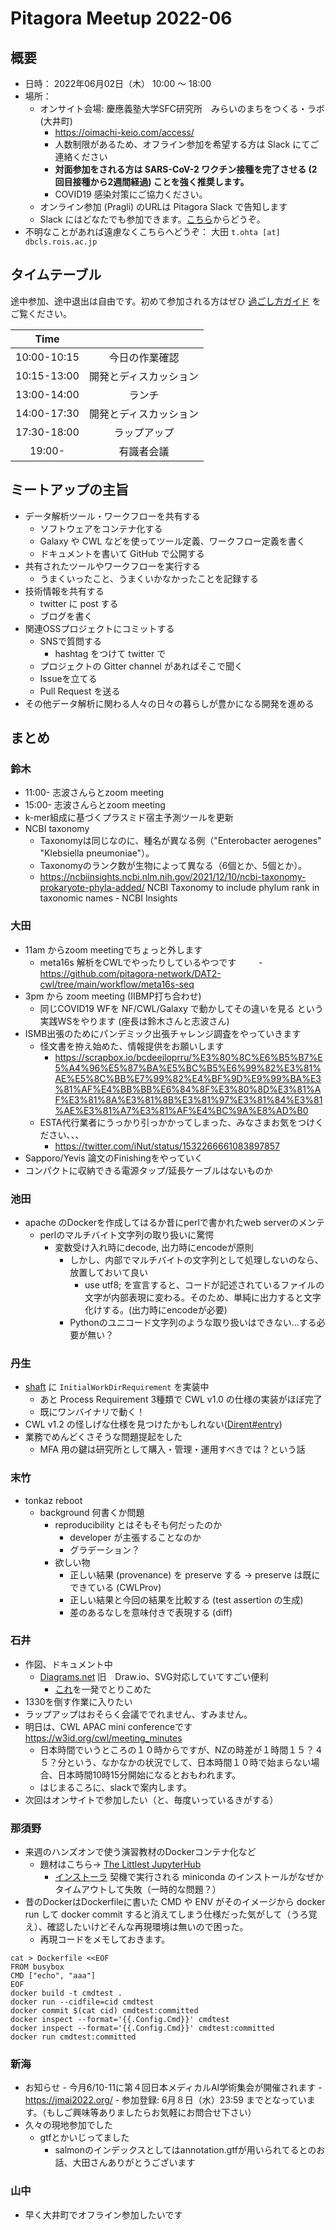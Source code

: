 # Pitagora Meetup 2022-06

## 概要

-   日時： 2022年06月02日（木） 10:00 〜 18:00
-   場所：
    -   オンサイト会場: 慶應義塾大学SFC研究所　みらいのまちをつくる・ラボ (大井町)
        - https://oimachi-keio.com/access/
        - 人数制限があるため、オフライン参加を希望する方は Slack にてご連絡ください
        - **対面参加をされる方は SARS-CoV-2 ワクチン接種を完了させる (2回目接種から2週間経過) ことを強く推奨します。**
        - COVID19 感染対策にご協力ください。
    -   オンライン参加 (Pragli) のURLは Pitagora Slack で告知します
    -   Slack にはどなたでも参加できます。[こちら]()からどうぞ。
-   不明なことがあれば遠慮なくこちらへどうぞ： 大田 `t.ohta [at] dbcls.rois.ac.jp`

## タイムテーブル

途中参加、途中退出は自由です。初めて参加される方はぜひ [過ごし方ガイド](/events/meetup/whatis) をご覧ください。

|Time||
|:---:|:---:|
|10:00-10:15|今日の作業確認|
|10:15-13:00|開発とディスカッション|
|13:00-14:00|ランチ|
|14:00-17:30|開発とディスカッション|
|17:30-18:00|ラップアップ|
|19:00-|有識者会議|

## ミートアップの主旨

-   データ解析ツール・ワークフローを共有する
    -   ソフトウェアをコンテナ化する
    -   Galaxy や CWL などを使ってツール定義、ワークフロー定義を書く
    -   ドキュメントを書いて GitHub で公開する
-   共有されたツールやワークフローを実行する
    -   うまくいったこと、うまくいかなかったことを記録する
-   技術情報を共有する
    -   twitter に post する
    -   ブログを書く
-   関連OSSプロジェクトにコミットする
    -   SNSで質問する
        -   hashtag をつけて twitter で
    -   プロジェクトの Gitter channel があればそこで聞く
    -   Issueを立てる
    -   Pull Request を送る
-   その他データ解析に関わる人々の日々の暮らしが豊かになる開発を進める

## まとめ

### 鈴木
- 11:00- 志波さんらとzoom meeting
- 15:00- 志波さんらとzoom meeting
- k-mer組成に基づくプラスミド宿主予測ツールを更新
- NCBI taxonomy
  - Taxonomyは同じなのに、種名が異なる例（"Enterobacter aerogenes" "Klebsiella pneumoniae"）。
  - Taxonomyのランク数が生物によって異なる（6個とか、5個とか）。
  - https://ncbiinsights.ncbi.nlm.nih.gov/2021/12/10/ncbi-taxonomy-prokaryote-phyla-added/
NCBI Taxonomy to include phylum rank in taxonomic names - NCBI Insights

### 大田

- 11am からzoom meetingでちょっと外します
  - meta16s 解析をCWLでやったりしているやつです
　　  - https://github.com/pitagora-network/DAT2-cwl/tree/main/workflow/meta16s-seq
- 3pm から zoom meeting (IIBMP打ち合わせ)
  - 同じCOVID19 WFを NF/CWL/Galaxy で動かしてその違いを見る という実践WSをやります (座長は鈴木さんと志波さん)
- ISMB出張のためにパンデミック出張チャレンジ調査をやっていきます
  - 怪文書を拵え始めた、情報提供をお願いします
    - https://scrapbox.io/bcdeeiloprru/%E3%80%8C%E6%B5%B7%E5%A4%96%E5%87%BA%E5%BC%B5%E6%99%82%E3%81%AE%E5%8C%BB%E7%99%82%E4%BF%9D%E9%99%BA%E3%81%AF%E4%BB%BB%E6%84%8F%E3%80%8D%E3%81%AF%E3%81%8A%E3%81%8B%E3%81%97%E3%81%84%E3%81%AE%E3%81%A7%E3%81%AF%E4%BC%9A%E8%AD%B0
  - ESTA代行業者にうっかり引っかかってしまった、みなさまお気をつけください、、、
    - https://twitter.com/iNut/status/1532266661083897857
- Sapporo/Yevis 論文のFinishingをやっていく
- コンパクトに収納できる電源タップ/延長ケーブルはないものか

### 池田
- apache のDockerを作成してはるか昔にperlで書かれたweb serverのメンテ
    - perlのマルチバイト文字列の取り扱いに驚愕
        - 変数受け入れ時にdecode, 出力時にencodeが原則
            - しかし、内部でマルチバイトの文字列として処理しないのなら、放置しておいて良い
                - use utf8; を宣言すると、コードが記述されているファイルの文字が内部表現に変わる。そのため、単純に出力すると文字化けする。(出力時にencodeが必要)
            - Pythonのユニコード文字列のような取り扱いはできない...する必要が無い？

### 丹生
- [shaft](https://github.com/tom-tan/shaft) に `InitialWorkDirRequirement` を実装中
    - あと Process Requirement 3種類で CWL v1.0 の仕様の実装がほぼ完了
    - 既にワンバイナリで動く！
- CWL v1.2 の怪しげな仕様を見つけたかもしれない([Dirent#entry](https://www.commonwl.org/v1.2/CommandLineTool.html#Dirent))
- 業務でめんどくさそうな問題提起をした
    - MFA 用の鍵は研究所として購入・管理・運用すべきでは？という話

### 末竹

- tonkaz reboot
  - background 何書くか問題
    - reproducibility とはそもそも何だったのか
      - developer が主張することなのか
      - グラデーション？
    - 欲しい物
      - 正しい結果 (provenance) を preserve する -> preserve は既にできている (CWLProv)
      - 正しい結果と今回の結果を比較する (test assertion の生成)
      - 差のあるなしを意味付きで表現する (diff)

### 石井

- 作図、ドキュメント中
    - [Diagrams.net](https://diagrams.net/) 旧　Draw.io、SVG対応していてすごい便利
        - [これ](https://raw.githubusercontent.com/sapporo-wes/sapporo/main/logo/sapporo-web.svg)を一発でとりこめた
- 1330を倒す作業に入りたい
- ラップアップはおそらく会議ででれません、すみません。
- 明日は、CWL APAC mini conferenceです https://w3id.org/cwl/meeting_minutes
    - 日本時間でいうところの１０時からですが、NZの時差が１時間１５？４５？分という、なかなかの状況でして、日本時間１０時で始まらない場合、日本時間10時15分開始になるとおもわれます。
    - はじまるころに、slackで案内します。
- 次回はオンサイトで参加したい（と、毎度いっているきがする）

### 那須野

- 来週のハンズオンで使う演習教材のDockerコンテナ化など
    - 題材はこちら→ [The Littlest JupyterHub](https://tljh.jupyter.org/)
        - [インストーラ](https://tljh.jupyter.org/bootstrap.py) 契機で実行される miniconda のインストールがなぜかタイムアウトして失敗（一時的な問題？）
- 昔のDockerはDockerfileに書いた CMD や ENV がそのイメージから docker run して docker commit すると消えてしまう仕様だった気がして（うろ覚え）、確認したいけどそんな再現環境は無いので困った。
    - 再現コードをメモしておきます。

```
cat > Dockerfile <<EOF
FROM busybox
CMD ["echo", "aaa"]
EOF
docker build -t cmdtest .
docker run --cidfile=cid cmdtest
docker commit $(cat cid) cmdtest:committed
docker inspect --format='{{.Config.Cmd}}' cmdtest
docker inspect --format='{{.Config.Cmd}}' cmdtest:committed
docker run cmdtest:committed
```


### 新海
- お知らせ
        - 今月6/10-11に第４回日本メディカルAI学術集会が開催されます
        - https://jmai2022.org/
        - 参加登録: 6月８日（水）23:59 までとなっています。（もしご興味等ありましたらお気軽にお問合せ下さい）
- 久々の現地参加でした
    - gtfとかいじってました
        - salmonのインデックスとしてはannotation.gtfが用いられてるとのお話、大田さんありがとうございます

### 山中
- 早く大井町でオフライン参加したいです
